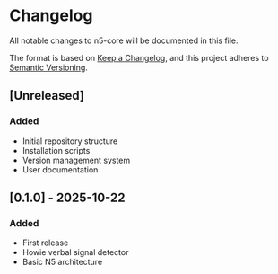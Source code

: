 # Changelog

All notable changes to n5-core will be documented in this file.

The format is based on [Keep a Changelog](https://keepachangelog.com/en/1.0.0/),
and this project adheres to [Semantic Versioning](https://semver.org/spec/v2.0.0.html).

## [Unreleased]

### Added
- Initial repository structure
- Installation scripts
- Version management system
- User documentation

## [0.1.0] - 2025-10-22

### Added
- First release
- Howie verbal signal detector
- Basic N5 architecture
